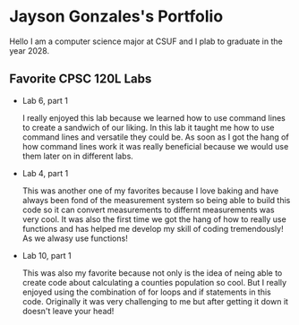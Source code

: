 
# Jayson Gonzales's Portfolio

Hello I am a computer science major at CSUF and I plab to graduate in the year 2028.

## Favorite CPSC 120L Labs

* Lab 6, part 1

  I really enjoyed this lab because we learned how to use command lines to create a sandwich of our liking. In this lab it taught me how to use command lines and versatile they could be. As soon as I got the hang of how command lines work it was really beneficial because we would use them later on in different labs.

* Lab 4, part 1 

  This was another one of my favorites because I love baking and have always been fond of the measurement system so being able to build this code so it can convert measurements to differnt measurements was very cool. It was also the first time we got the hang of how to really use functions and has helped me develop my skill of coding tremendously! As we alwasy use functions!

* Lab 10, part 1

  This was also my favorite because not only is the idea of neing able to create code about calculating a counties population so cool. But I really enjoyed using the combination of for loops and if statements in this code. Originally it was very challenging to me but after getting it down it doesn't leave your head!